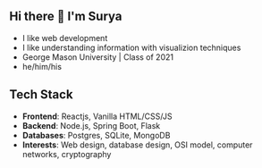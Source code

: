## Hi there 👋 I'm Surya
* I like web development
* I like understanding information with visualizion techniques 
* George Mason University | Class of 2021
* he/him/his
## **Tech Stack**
* **Frontend**: Reactjs, Vanilla HTML/CSS/JS
* **Backend**: Node.js, Spring Boot, Flask
* **Databases**: Postgres, SQLite, MongoDB
* **Interests**: Web design, database design, OSI model, computer networks, cryptography
